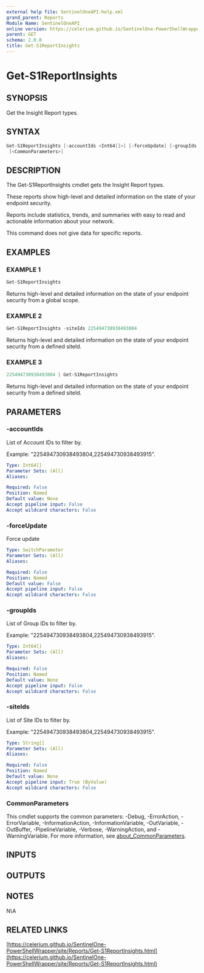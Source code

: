 ```yaml
---
external help file: SentinelOneAPI-help.xml
grand_parent: Reports
Module Name: SentinelOneAPI
online version: https://celerium.github.io/SentinelOne-PowerShellWrapper/site/Reports/Get-S1ReportInsights.html
parent: GET
schema: 2.0.0
title: Get-S1ReportInsights
---
```


# Get-S1ReportInsights

## SYNOPSIS
Get the Insight Report types.

## SYNTAX

```powershell
Get-S1ReportInsights [-accountIds <Int64[]>] [-forceUpdate] [-groupIds <Int64[]>] [-siteIds <String[]>]
 [<CommonParameters>]
```

## DESCRIPTION
The Get-S1ReportInsights cmdlet gets the Insight Report types.

These reports show high-level and detailed information on the state of your
endpoint security.

Reports include statistics, trends, and summaries with easy to read and actionable
information about your network.

This command does not give data for specific reports.

## EXAMPLES

### EXAMPLE 1
```powershell
Get-S1ReportInsights
```

Returns high-level and detailed information on the state of your endpoint security
from a global scope.

### EXAMPLE 2
```powershell
Get-S1ReportInsights -siteIds 225494730938493804
```

Returns high-level and detailed information on the state of your endpoint security
from a defined siteId.

### EXAMPLE 3
```powershell
225494730938493804 | Get-S1ReportInsights
```

Returns high-level and detailed information on the state of your endpoint security
from a defined siteId.

## PARAMETERS

### -accountIds
List of Account IDs to filter by.

Example: "225494730938493804,225494730938493915".

```yaml
Type: Int64[]
Parameter Sets: (All)
Aliases:

Required: False
Position: Named
Default value: None
Accept pipeline input: False
Accept wildcard characters: False
```

### -forceUpdate
Force update

```yaml
Type: SwitchParameter
Parameter Sets: (All)
Aliases:

Required: False
Position: Named
Default value: False
Accept pipeline input: False
Accept wildcard characters: False
```

### -groupIds
List of Group IDs to filter by.

Example: "225494730938493804,225494730938493915".

```yaml
Type: Int64[]
Parameter Sets: (All)
Aliases:

Required: False
Position: Named
Default value: None
Accept pipeline input: False
Accept wildcard characters: False
```

### -siteIds
List of Site IDs to filter by.

Example: "225494730938493804,225494730938493915".

```yaml
Type: String[]
Parameter Sets: (All)
Aliases:

Required: False
Position: Named
Default value: None
Accept pipeline input: True (ByValue)
Accept wildcard characters: False
```

### CommonParameters
This cmdlet supports the common parameters: -Debug, -ErrorAction, -ErrorVariable, -InformationAction, -InformationVariable, -OutVariable, -OutBuffer, -PipelineVariable, -Verbose, -WarningAction, and -WarningVariable. For more information, see [about_CommonParameters](http://go.microsoft.com/fwlink/?LinkID=113216).

## INPUTS

## OUTPUTS

## NOTES
N\A

## RELATED LINKS

[https://celerium.github.io/SentinelOne-PowerShellWrapper/site/Reports/Get-S1ReportInsights.html](https://celerium.github.io/SentinelOne-PowerShellWrapper/site/Reports/Get-S1ReportInsights.html)

